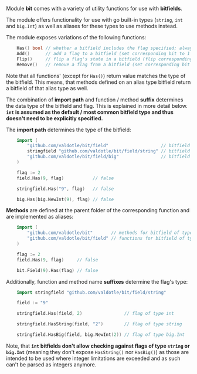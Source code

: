 Module **bit** comes with a variety of utility functions for use with **bitfields**.

The module offers functionality for use with go built-in types (`string`, `int` and `big.Int`) as well as aliases for these types to use methods instead.

The module exposes variations of the following functions:

```go
    Has() bool // whether a bitfield includes the flag specified; always only returns a boolean
    Add()      // add a flag to a bitfield (set corresponding bit to 1 / true)
    Flip()     // flip a flag's state in a bitfield (flip corresponding bit)
    Remove()   // remove a flag from a bitfield (set corresponding bit to 0 / false)
```

Note that all functions' (except for `Has()`) return value matches the type of the bitfield. This means, that methods defined on an alias type bitfield return a bitfield of that alias type as well.

The combination of **import path** and function / method **suffix** determines the data type of the bitfield and flag. This is explained in more detail below. **`int` is assumed as the default / most common bitfield type and thus doesn't need to be explicitly specified.**

The **import path** determines the type of the bitfield:

```go
    import (
        "github.com/valdotle/bit/field"                    // bitfield of type int - Note how it's not "bit/field/int"
        stringfield "github.com/valdotle/bit/field/string" // bitfield of type string
        "github.com/valdotle/bit/field/big"                // bitfield of type big.Int
    )

    flag := 2
    field.Has(9, flag)           // false

    stringfield.Has("9", flag)   // false

    big.Has(big.NewInt(9), flag) // false
```

**Methods** are defined at the parent folder of the corresponding function and are implemented as aliases:

```go
    import (
        "github.com/valdotle/bit"       // methods for bitfield of type alias int
        "github.com/valdotle/bit/field" // functions for bitfield of type int
    )

    flag := 2
    field.Has(9, flag)     // false

    bit.Field(9).Has(flag) // false
```

Additionally, function and method name **suffixes** determine the flag's type:

```go
    import stringfield "github.com/valdotle/bit/field/string"

    field := "9"

    stringfield.Has(field, 2)                // flag of type int

    stringfield.HasString(field, "2")        // flag of type string

    stringfield.HasBig(field, big.NewInt(2)) // flag of type big.Int
```

Note, that **`int` bitfields don't allow checking against flags of type `string` or `big.Int`** (meaning they don't expose `HasString()` nor `HasBig()`) as those are intended to be used where integer limitations are exceeded and as such can't be parsed as integers anymore.
